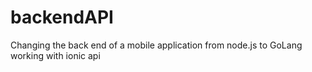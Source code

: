 # backendAPI
Changing the back end of a mobile application from node.js to GoLang
working with ionic api 
